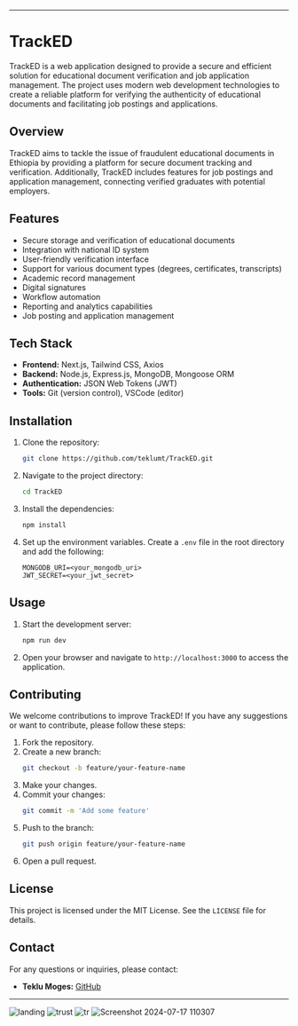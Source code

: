 

---

# TrackED

TrackED is a web application designed to provide a secure and efficient solution for educational document verification and job application management. The project uses modern web development technologies to create a reliable platform for verifying the authenticity of educational documents and facilitating job postings and applications.

## Overview

TrackED aims to tackle the issue of fraudulent educational documents in Ethiopia by providing a platform for secure document tracking and verification. Additionally, TrackED includes features for job postings and application management, connecting verified graduates with potential employers.

## Features

- Secure storage and verification of educational documents
- Integration with national ID system
- User-friendly verification interface
- Support for various document types (degrees, certificates, transcripts)
- Academic record management
- Digital signatures
- Workflow automation
- Reporting and analytics capabilities
- Job posting and application management

## Tech Stack

- **Frontend:** Next.js, Tailwind CSS, Axios
- **Backend:** Node.js, Express.js, MongoDB, Mongoose ORM
- **Authentication:** JSON Web Tokens (JWT)
- **Tools:** Git (version control), VSCode (editor)

## Installation

1. Clone the repository:

   ```bash
   git clone https://github.com/teklumt/TrackED.git
   ```

2. Navigate to the project directory:

   ```bash
   cd TrackED
   ```

3. Install the dependencies:

   ```bash
   npm install
   ```

4. Set up the environment variables. Create a `.env` file in the root directory and add the following:
   ```env
   MONGODB_URI=<your_mongodb_uri>
   JWT_SECRET=<your_jwt_secret>
   ```

## Usage

1. Start the development server:

   ```bash
   npm run dev
   ```

2. Open your browser and navigate to `http://localhost:3000` to access the application.

## Contributing

We welcome contributions to improve TrackED! If you have any suggestions or want to contribute, please follow these steps:

1. Fork the repository.
2. Create a new branch:
   ```bash
   git checkout -b feature/your-feature-name
   ```
3. Make your changes.
4. Commit your changes:
   ```bash
   git commit -m 'Add some feature'
   ```
5. Push to the branch:
   ```bash
   git push origin feature/your-feature-name
   ```
6. Open a pull request.

## License

This project is licensed under the MIT License. See the `LICENSE` file for details.

## Contact

For any questions or inquiries, please contact:

- **Teklu Moges:** [GitHub](https://github.com/teklumt)

---



![landing](https://github.com/user-attachments/assets/d3b18a2f-b169-4339-bda1-bea0d008d44d)
![trust](https://github.com/user-attachments/assets/8d34647c-0fb3-4e82-a2a0-fa327be37072)
![tr](https://github.com/user-attachments/assets/9c0e9cbf-97d8-4503-bab9-f49113c39020)
![Screenshot 2024-07-17 110307](https://github.com/user-attachments/assets/77ed2bac-05d0-4bb1-802e-e42f874f8421)

